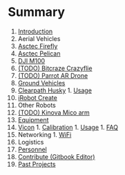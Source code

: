 # Summary

1. [Introduction](README.md)
1. Aerial Vehicles
  1. [Asctec Firefly](UAV/AscTec/Firefly.md)
  1. [Asctec Pelican](UAV/AscTec/Pelican.md)
  1. [DJI M100](UAV/DJI/M100.md)
  1. [(TODO) Bitcraze Crazyflie]()
  1. [(TODO) Parrot AR Drone]()
1. [Ground Vehicles](ground-vehicles.md)
  1. [Clearpath Husky](UGV/Husky/Husky.md)
    1. [Usage](UGV/Husky/Usage.md)
  1. [iRobot Create](UGV/Create/Usage.md)
1. Other Robots
  1. [(TODO) Kinova Mico arm]()
1. [Equipment](equipment.md)
  1. [Vicon](vicon.md)
    1. [Calibration](Equipment/Vicon/Calibration.md)
    1. [Usage](Equipment/Vicon/Usage.md)
    1. [FAQ](Equipment/Vicon/faq.md)
  1. Networking
    1. [WiFi](Equipment/Networking/WiFi.md)
1. Logistics
  1. [Personnel](Logistics/People.md)
  1. [Contribute \(Gitbook Editor\)](Logistics/Gitbook.md)
1. [Past Projects](past-projects.md)
